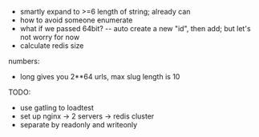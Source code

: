 * smartly expand to >=6 length of string; already can
* how to avoid someone enumerate
* what if we passed 64bit? -- auto create a new "id", then add; but let's not worry for now
* calculate redis size

numbers:
* long gives you 2**64 urls, max slug length is 10

TODO:
* use gatling to loadtest
* set up nginx -> 2 servers -> redis cluster
* separate by readonly and writeonly